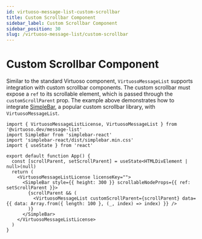 ```yaml
---
id: virtuoso-message-list-custom-scrollbar
title: Custom Scrollbar Component
sidebar_label: Custom Scrollbar Component
sidebar_position: 30
slug: /virtuoso-message-list/custom-scrollbar
---
```


# Custom Scrollbar Component

Similar to the standard Virtuoso component, `VirtuosoMessageList` supports integration with custom scrollbar components. The custom scrollbar must expose a `ref` to its scrollable element, which is passed through the `customScrollParent` prop. The example above demonstrates how to integrate [SimpleBar](https://github.com/Grsmto/simplebar), a popular custom scrollbar library, with `VirtuosoMessageList`.

```tsx live
import { VirtuosoMessageListLicense, VirtuosoMessageList } from '@virtuoso.dev/message-list'
import SimpleBar from 'simplebar-react'
import 'simplebar-react/dist/simplebar.min.css'
import { useState } from 'react'

export default function App() {
  const [scrollParent, setScrollParent] = useState<HTMLDivElement | null>(null)
  return (
    <VirtuosoMessageListLicense licenseKey="">
      <SimpleBar style={{ height: 300 }} scrollableNodeProps={{ ref: setScrollParent }}>
        {scrollParent && (
          <VirtuosoMessageList customScrollParent={scrollParent} data={{ data: Array.from({ length: 100 }, (_, index) => index) }} />
        )}
      </SimpleBar>
    </VirtuosoMessageListLicense>
  )
}
```

